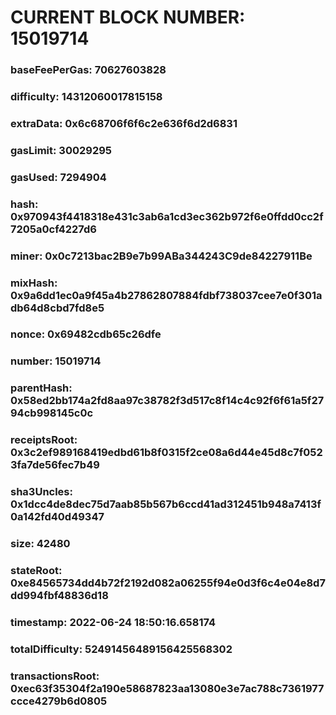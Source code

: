 # CURRENT BLOCK NUMBER: 15019714

### baseFeePerGas: 70627603828
### difficulty: 14312060017815158
### extraData: 0x6c68706f6f6c2e636f6d2d6831
### gasLimit: 30029295
### gasUsed: 7294904
### hash: 0x970943f4418318e431c3ab6a1cd3ec362b972f6e0ffdd0cc2f7205a0cf4227d6
### miner: 0x0c7213bac2B9e7b99ABa344243C9de84227911Be
### mixHash: 0x9a6dd1ec0a9f45a4b27862807884fdbf738037cee7e0f301adb64d8cbd7fd8e5
### nonce: 0x69482cdb65c26dfe
### number: 15019714
### parentHash: 0x58ed2bb174a2fd8aa97c38782f3d517c8f14c4c92f6f61a5f2794cb998145c0c
### receiptsRoot: 0x3c2ef989168419edbd61b8f0315f2ce08a6d44e45d8c7f0523fa7de56fec7b49
### sha3Uncles: 0x1dcc4de8dec75d7aab85b567b6ccd41ad312451b948a7413f0a142fd40d49347
### size: 42480
### stateRoot: 0xe84565734dd4b72f2192d082a06255f94e0d3f6c4e04e8d7dd994fbf48836d18
### timestamp: 2022-06-24 18:50:16.658174
### totalDifficulty: 52491456489156425568302
### transactionsRoot: 0xec63f35304f2a190e58687823aa13080e3e7ac788c7361977ccce4279b6d0805
